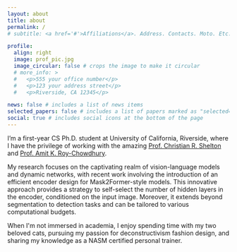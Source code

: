 ```yaml
---
layout: about
title: about
permalink: /
# subtitle: <a href='#'>Affiliations</a>. Address. Contacts. Moto. Etc.

profile:
  align: right
  image: prof_pic.jpg
  image_circular: false # crops the image to make it circular
  # more_info: >
  #   <p>555 your office number</p>
  #   <p>123 your address street</p>
  #   <p>Riverside, CA 12345</p>

news: false # includes a list of news items
selected_papers: false # includes a list of papers marked as "selected={true}"
social: true # includes social icons at the bottom of the page
---
```


I’m a first-year CS Ph.D. student at University of California, Riverside, where I have the privilege of working with the amazing [Prof. Christian R. Shelton](https://www.cs.ucr.edu/~cshelton/) and [Prof. Amit K. Roy-Chowdhury](https://vcg.ece.ucr.edu/amit).

My research focuses on the captivating realm of vision-language models and dynamic networks, with recent work involving the introduction of an efficient encoder design for Mask2Former-style models. This innovative approach provides a strategy to self-select the number of hidden layers in the encoder, conditioned on the input image. Moreover, it extends beyond segmentation to detection tasks and can be tailored to various computational budgets.

When I'm not immersed in academia, I enjoy spending time with my two beloved cats, pursuing my passion for deconstructivism fashion design, and sharing my knowledge as a NASM certified personal trainer.

